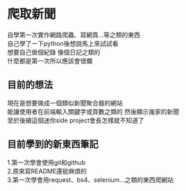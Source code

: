# 爬取新聞 
自學第一次實作網路爬蟲、寫網頁...等之類的東西  
自己學了一下python後想說馬上來試試看  
想要自己做個紀錄 像個日記之類的  
什麼都是第一次所以應該會很爛  

## 目前的想法  
現在是想要做成一個類似新聞聚合器的網站  
能讓使用者在前端輸入關鍵字或頁數之類的 然後顯示幾家的新聞  
至於後續這個迷你side project會長怎樣就不知道了

## 目前學到的新東西筆記  
1.第一次學會使用git和github  
2.原來寫README還挺麻煩的    
3.第一次學會用request、bs4、selenium...之類的東西爬網站  

